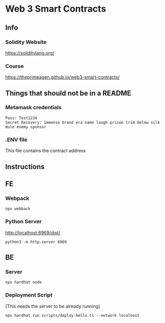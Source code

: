 # Web 3 Smart Contracts

## Info

### Solidity Website

https://soliditylang.org/

### Course

https://theprimeagen.github.io/web3-smart-contracts/

## Things that should not be in a README

### Metamask credentials

```text
Pass: Test1234
Secret Recovery: immense brand era name laugh prison trim below silk mule enemy sponsor
```

### .ENV file

This file contains the contract address

## Instructions

## FE

### Webpack

```text
npx webback
```

### Python Server

<http://localhost:6969/dist/>

```text
python3 -m http.server 6969
```

## BE

### Server

```text
npx hardhat node
```

### Deployment Script

(This needs the server to be already running)

```text
npx hardhat run scripts/deploy-hello.ts --network localhost
```
